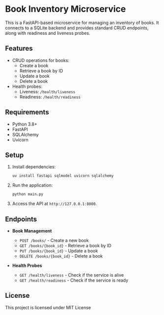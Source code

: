# Book Inventory Microservice

This is a FastAPI-based microservice for managing an inventory of books. It connects to a SQLite backend and provides standard CRUD endpoints, along with readiness and liveness probes.

## Features

- CRUD operations for books:
  - Create a book
  - Retrieve a book by ID
  - Update a book
  - Delete a book
- Health probes:
  - Liveness: `/health/liveness`
  - Readiness: `/health/readiness`

## Requirements

- Python 3.8+
- FastAPI
- SQLAlchemy
- Uvicorn

## Setup

1. Install dependencies:
   ```bash
   uv install fastapi sqlmodel uvicorn sqlalchemy
   ```


2. Run the application:
   ```bash
   python main.py
   ```

3. Access the API at `http://127.0.0.1:8000`.

## Endpoints

- **Book Management**
  - `POST /books/` - Create a new book
  - `GET /books/{book_id}` - Retrieve a book by ID
  - `PUT /books/{book_id}` - Update a book
  - `DELETE /books/{book_id}` - Delete a book

- **Health Probes**
  - `GET /health/liveness` - Check if the service is alive
  - `GET /health/readiness` - Check if the service is ready

## License

This project is licensed under MIT License
